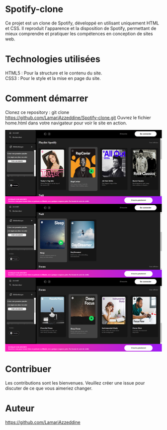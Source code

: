 # Spotify-clone
Ce projet est un clone de Spotify, développé en utilisant uniquement HTML et CSS. Il reproduit l'apparence et la disposition de Spotify, permettant de mieux comprendre et pratiquer les compétences en conception de sites web.
# Technologies utilisées
HTML5 : Pour la structure et le contenu du site.  
CSS3 : Pour le style et la mise en page du site.  

# Comment démarrer
Clonez ce repository : git clone https://github.com/LamariAzzeddine/Spotify-clone.git
Ouvrez le fichier home.html dans votre navigateur pour voir le site en action.  

<img src="Spotify clone/Screenshot/Interface 1.png" alt="Screenshot" style="display: block; margin: 0 auto; zoom: 50%;" />
<img src="Spotify clone/Screenshot/Interface 2.png" alt="Screenshot" style="display: block; margin: 0 auto; zoom: 50%;" />
<img src="Spotify clone/Screenshot/Interface 3.png" alt="Screenshot" style="display: block; margin: 0 auto; zoom: 50%;" />  

# Contribuer
Les contributions sont les bienvenues. Veuillez créer une issue pour discuter de ce que vous aimeriez changer.

# Auteur
https://github.com/LamariAzzeddine
